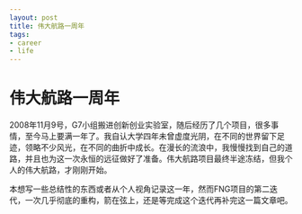 ```yaml
---
layout: post
title: 伟大航路一周年
tags:
- career
- life
---
```


伟大航路一周年
===========
2008年11月9号，G7小组搬进创新创业实验室，随后经历了几个项目，很多事情，至今马上要满一年了。我自认大学四年未曾虚度光阴，在不同的世界留下足迹，领略不少风光，在不同的曲折中成长。在漫长的流浪中，我慢慢找到自己的道路，并且也为这一次永恒的远征做好了准备。伟大航路项目最终半途冻结，但我个人的伟大航路，才刚刚开始。

本想写一些总结性的东西或者从个人视角记录这一年，然而FNG项目的第二迭代，一次几乎彻底的重构，箭在弦上，还是等完成这个迭代再补完这一篇文章吧。